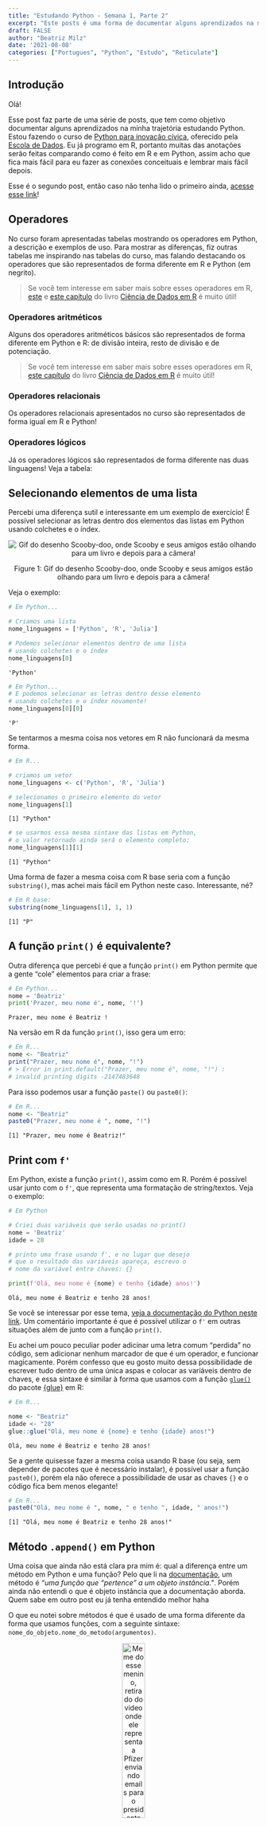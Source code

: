 ```yaml
---
title: "Estudando Python - Semana 1, Parte 2"
excerpt: "Este posts é uma forma de documentar alguns aprendizados na minha trajetória estudando Python. Estou fazendo o curso de [Python para inovação cívica](https://escoladedados.org/courses/python-para-inovacao-civica/), oferecido pela [Escola de Dados](https://escoladedados.org/)."
draft: FALSE
author: "Beatriz Milz"
date: '2021-08-08'
categories: ["Portugues", "Python", "Estudo", "Reticulate"]
---
```


<script src="{{< blogdown/postref >}}index_files/core-js/shim.min.js"></script>
<script src="{{< blogdown/postref >}}index_files/react/react.min.js"></script>
<script src="{{< blogdown/postref >}}index_files/react/react-dom.min.js"></script>
<script src="{{< blogdown/postref >}}index_files/reactwidget/react-tools.js"></script>
<script src="{{< blogdown/postref >}}index_files/htmlwidgets/htmlwidgets.js"></script>
<script src="{{< blogdown/postref >}}index_files/reactable-binding/reactable.js"></script>
<script src="{{< blogdown/postref >}}index_files/core-js/shim.min.js"></script>
<script src="{{< blogdown/postref >}}index_files/react/react.min.js"></script>
<script src="{{< blogdown/postref >}}index_files/react/react-dom.min.js"></script>
<script src="{{< blogdown/postref >}}index_files/reactwidget/react-tools.js"></script>
<script src="{{< blogdown/postref >}}index_files/htmlwidgets/htmlwidgets.js"></script>
<script src="{{< blogdown/postref >}}index_files/reactable-binding/reactable.js"></script>
<script src="{{< blogdown/postref >}}index_files/core-js/shim.min.js"></script>
<script src="{{< blogdown/postref >}}index_files/react/react.min.js"></script>
<script src="{{< blogdown/postref >}}index_files/react/react-dom.min.js"></script>
<script src="{{< blogdown/postref >}}index_files/reactwidget/react-tools.js"></script>
<script src="{{< blogdown/postref >}}index_files/htmlwidgets/htmlwidgets.js"></script>
<script src="{{< blogdown/postref >}}index_files/reactable-binding/reactable.js"></script>

## Introdução

Olá!

Esse post faz parte de uma série de posts, que tem como objetivo documentar alguns aprendizados na minha trajetória estudando Python. Estou fazendo o curso de [Python para inovação cívica](https://escoladedados.org/courses/python-para-inovacao-civica/), oferecido pela [Escola de Dados](https://escoladedados.org/). Eu já programo em R, portanto muitas das anotações serão feitas comparando como é feito em R e em Python, assim acho que fica mais fácil para eu fazer as conexões conceituais e lembrar mais fácil depois.

Esse é o segundo post, então caso não tenha lido o primeiro ainda, [acesse esse link](https://beatrizmilz.com/blog/2021-python-serie/semana-1-parte-1/)!

## Operadores

No curso foram apresentadas tabelas mostrando os operadores em Python, a descrição e exemplos de uso. Para mostrar as diferenças, fiz outras tabelas me inspirando nas tabelas do curso, mas falando destacando os operadores que são representados de forma diferente em R e Python (em negrito).

> Se você tem interesse em saber mais sobre esses operadores em R, [este](https://livro.curso-r.com/3-2-r-como-calculadora.html) e [este capítulo](https://livro.curso-r.com/3-7-testes-l%C3%B3gicos.html) do livro [Ciência de Dados em R](https://livro.curso-r.com/index.html) é muito útil!

### Operadores aritméticos

Alguns dos operadores aritméticos básicos são representados de forma diferente em Python e R: de divisão inteira, resto de divisão e de potenciação.

<div id="htmlwidget-1" class="reactable html-widget" style="width:auto;height:auto;"></div>
<script type="application/json" data-for="htmlwidget-1">{"x":{"tag":{"name":"Reactable","attribs":{"data":{"Descrição":["Soma","Subtração","Multiplicação","Divisão","Divisão inteira","Resto da divisão","Potenciação"],"R":["+","-","*","/","%/%","%%","** ou ^"],"Python":["+","-","*","/","//","%","**"]},"columns":[{"accessor":"Descrição","name":"Descrição","type":"character"},{"accessor":"R","name":"R","type":"character"},{"accessor":"Python","name":"Python","type":"character"}],"defaultPageSize":10,"paginationType":"numbers","showPageInfo":true,"minRows":1,"rowStyle":[null,null,null,null,{"fontWeight":"bold","background":"rgba(0, 0, 0, 0.03)"},{"fontWeight":"bold","background":"rgba(0, 0, 0, 0.03)"},{"fontWeight":"bold","background":"rgba(0, 0, 0, 0.03)"}],"dataKey":"e30d5be3d8949dde32cdd10ab2fe0b84","key":"e30d5be3d8949dde32cdd10ab2fe0b84"},"children":[]},"class":"reactR_markup"},"evals":[],"jsHooks":[]}</script>

> Se você tem interesse em saber mais sobre esses operadores em R, [este capítulo](https://livro.curso-r.com/3-2-r-como-calculadora.html) do livro [Ciência de Dados em R](https://livro.curso-r.com/index.html) é muito útil!

### Operadores relacionais

Os operadores relacionais apresentados no curso são representados de forma igual em R e Python!

<div id="htmlwidget-2" class="reactable html-widget" style="width:auto;height:auto;"></div>
<script type="application/json" data-for="htmlwidget-2">{"x":{"tag":{"name":"Reactable","attribs":{"data":{"Descrição":["Maior que ","Maior ou igual a","Menor que","Maior ou igual a","Igual a","Diferente de"],"Operador":[">",">=","<","<=","==","!="]},"columns":[{"accessor":"Descrição","name":"Descrição","type":"character"},{"accessor":"Operador","name":"Operador","type":"character"}],"defaultPageSize":10,"paginationType":"numbers","showPageInfo":true,"minRows":1,"dataKey":"000d91bd397e051a999e54e79c8a1e0d","key":"000d91bd397e051a999e54e79c8a1e0d"},"children":[]},"class":"reactR_markup"},"evals":[],"jsHooks":[]}</script>

### Operadores lógicos

Já os operadores lógicos são representados de forma diferente nas duas linguagens! Veja a tabela:

<div id="htmlwidget-3" class="reactable html-widget" style="width:auto;height:auto;"></div>
<script type="application/json" data-for="htmlwidget-3">{"x":{"tag":{"name":"Reactable","attribs":{"data":{"Descrição":["E","Ou","Negação"],"R":["&","|","!"],"Python":["and","or","not"]},"columns":[{"accessor":"Descrição","name":"Descrição","type":"character"},{"accessor":"R","name":"R","type":"character"},{"accessor":"Python","name":"Python","type":"character"}],"defaultPageSize":10,"paginationType":"numbers","showPageInfo":true,"minRows":1,"rowStyle":[{"fontWeight":"bold","background":"rgba(0, 0, 0, 0.03)"},{"fontWeight":"bold","background":"rgba(0, 0, 0, 0.03)"},{"fontWeight":"bold","background":"rgba(0, 0, 0, 0.03)"}],"dataKey":"b5c1455120f555dc1baaba752ad06faf","key":"b5c1455120f555dc1baaba752ad06faf"},"children":[]},"class":"reactR_markup"},"evals":[],"jsHooks":[]}</script>

## Selecionando elementos de uma lista

Percebi uma diferença sutil e interessante em um exemplo de exercício! É possível selecionar as letras dentro dos elementos das listas em Python usando colchetes e o índex.

<div class="figure" style="text-align: center">

<img src="https://media.giphy.com/media/69jvP3VXUYhr3YUYu9/giphy.gif" alt="Gif do desenho Scooby-doo, onde Scooby e seus amigos estão olhando para um livro e depois para a câmera!"  />
<p class="caption">
Figure 1: Gif do desenho Scooby-doo, onde Scooby e seus amigos estão olhando para um livro e depois para a câmera!
</p>

</div>

Veja o exemplo:

``` python
# Em Python...

# Criamos uma lista
nome_linguagens = ['Python', 'R', 'Julia']

# Podemos selecionar elementos dentro de uma lista 
# usando colchetes e o índex 
nome_linguagens[0]
```

    'Python'

``` python
# Em Python...
# E podemos selecionar as letras dentro desse elemento
# usando colchetes e o índex novamente!
nome_linguagens[0][0]
```

    'P'

Se tentarmos a mesma coisa nos vetores em R não funcionará da mesma forma.

``` r
# Em R...

# criamos um vetor
nome_linguagens <- c('Python', 'R', 'Julia')

# selecionamos o primeiro elemento do vetor
nome_linguagens[1]
```

    [1] "Python"

``` r
# se usarmos essa mesma sintaxe das listas em Python,
# o valor retornado ainda será o elemento completo:
nome_linguagens[1][1]
```

    [1] "Python"

Uma forma de fazer a mesma coisa com R base seria com a função `substring()`, mas achei mais fácil em Python neste caso. Interessante, né?

``` r
# Em R base:
substring(nome_linguagens[1], 1, 1)
```

    [1] "P"

## A função `print()` é equivalente?

Outra diferença que percebi é que a função `print()` em Python permite que a gente “cole” elementos para criar a frase:

``` python
# Em Python...
nome = 'Beatriz'
print('Prazer, meu nome é', nome, '!')
```

    Prazer, meu nome é Beatriz !

Na versão em R da função `print()`, isso gera um erro:

``` r
# Em R...
nome <- "Beatriz"
print("Prazer, meu nome é", nome, "!")
# > Error in print.default("Prazer, meu nome é", nome, "!") :
# invalid printing digits -2147483648
```

Para isso podemos usar a função `paste()` ou `paste0()`:

``` r
# Em R...
nome <- "Beatriz"
paste0("Prazer, meu nome é ", nome, "!")
```

    [1] "Prazer, meu nome é Beatriz!"

## Print com `f'`

Em Python, existe a função `print()`, assim como em R. Porém é possível usar junto com o `f'`, que representa uma formatação de string/textos. Veja o exemplo:

``` python
# Em Python

# Criei duas variáveis que serão usadas no print()
nome = 'Beatriz'
idade = 28

# printo uma frase usando f', e no lugar que desejo
# que o resultado das variáveis apareça, escrevo o
# nome da variável entre chaves: {}

print(f'Olá, meu nome é {nome} e tenho {idade} anos!')
```

    Olá, meu nome é Beatriz e tenho 28 anos!

Se você se interessar por esse tema, [veja a documentação do Python neste link](https://docs.python.org/3.6/reference/lexical_analysis.html#formatted-string-literals). Um comentário importante é que é possível utilizar o `f'` em outras situações além de junto com a função `print()`.

Eu achei um pouco peculiar poder adicinar uma letra comum “perdida” no código, sem adicionar nenhum marcador de que é um operador, e funcionar magicamente. Porém confesso que eu gosto muito dessa possibilidade de escrever tudo dentro de uma única aspas e colocar as variáveis dentro de chaves, e essa sintaxe é similar à forma que usamos com a função [`glue()`](https://glue.tidyverse.org/reference/glue.html) do pacote [{glue}](https://glue.tidyverse.org/) em R:

``` r
# Em R...

nome <- "Beatriz"
idade <- "28"
glue::glue("Olá, meu nome é {nome} e tenho {idade} anos!")
```

    Olá, meu nome é Beatriz e tenho 28 anos!

Se a gente quisesse fazer a mesma coisa usando R base (ou seja, sem depender de pacotes que é necessário instalar), é possível usar a função `paste0()`, porém ela não oferece a possibilidade de usar as chaves `{}` e o código fica bem menos elegante!

``` r
# Em R...
paste0("Olá, meu nome é ", nome, " e tenho ", idade, " anos!")
```

    [1] "Olá, meu nome é Beatriz e tenho 28 anos!"

## Método `.append()` em Python

Uma coisa que ainda não está clara pra mim é: qual a diferença entre um método em Python e uma função? Pelo que li na [documentação](https://docs.python.org/pt-br/3/tutorial/classes.html), um método é *“uma função que “pertence” a um objeto instância."*. Porém ainda não entendi o que é objeto instância que a documentação aborda. Quem sabe em outro post eu já tenha entendido melhor haha

O que eu notei sobre métodos é que é usado de uma forma diferente da forma que usamos funções, com a seguinte sintaxe: `nome_do_objeto.nome_do_metodo(argumentos)`.

<div class="figure" style="text-align: center">

<img src="tapassada.jpeg" alt="Meme do essemenino, retirado do video onde ele representa a Pfizer enviando emails para o presidente do Brasil, escrito: 'tá passada?'." width="30%" />
<p class="caption">
Figure 2: Meme do essemenino, retirado do video onde ele representa a Pfizer enviando emails para o presidente do Brasil, escrito: ‘tá passada?’
</p>

</div>

Mas como eu cheguei nos métodos?
Em Python, se temos uma lista e queremos adicionar um elemento à ela, podemos usar o método `.append()`, que foi abordado em um exemplo do curso e eu fiquei curiosa e fui pesquisar mais sobre.

Vamos ver um exemplo de uso:

``` python
# Em Python...

# Criamos uma lista com nome de 3 linguagens usadas em 
# ciência de dados
nome_linguagens = ['Python', 'R', 'Julia']

# Se queremos adicionar mais uma linguagem, podemos usar o 
# método append()

nome_linguagens.append("SQL")
```

``` python
# Se queremos conferir quais são os elementos da lista,
# podemos escrever o nome e executar:
nome_linguagens
```

    ['Python', 'R', 'Julia', 'SQL']

Curioso.. O método `.append()` adicionou um elemento à lista sem precisar usar o operador de atribuição (`=`).

Vamos ver uma situação similar em R: primeiramente, eu não lembrava de uma função chamada `append()` em R, e fui pesquisar. E ela existe! Porém ela não funciona da mesma forma:

``` r
# Em R...
# Criamos um vetor com nome de 3 linguagens usadas em 
# ciência de dados
nome_linguagens <- c('Python', 'R', 'Julia')

# usamos a função append, de uma forma equivalente
append(nome_linguagens, "SQL")
```

    [1] "Python" "R"      "Julia"  "SQL"   

``` r
# Se queremos conferir quais são os elementos do vetor,
# podemos escrever o nome e executar:
nome_linguagens
```

    [1] "Python" "R"      "Julia" 

Veja só, a função `append()` em R, por si só, não atualiza o vetor. É necessário usar o operador de atribuição para que isso funcione:

``` r
# Em R..
# usamos a função append
nome_linguagens <- append(nome_linguagens, "SQL")

# Se queremos conferir quais são os elementos do vetor,
# podemos escrever o nome e executar:
nome_linguagens
```

    [1] "Python" "R"      "Julia"  "SQL"   

Essa é uma diferença interessante! Agora sim o elemento foi adicionado, e isso me fez entender a razão de não ver as pessoas usarem a função `append()` em R: pois é mais fácil fazer a mesma coisa usando a função `c()` para concatenar valores. Veja o exemplo:

``` r
# Em R..
# Criamos o vetor nome_linguagens
nome_linguagens <- c('Python', 'R', 'Julia')

# Usamos a função c() para adicionar mais elementos
nome_linguagens <- c(nome_linguagens, "SQL")

# Se queremos conferir quais são os elementos do vetor,
# podemos escrever o nome e executar:
nome_linguagens
```

    [1] "Python" "R"      "Julia"  "SQL"   

Pois é, em R é mais fácil usar a função `c()` do que a função `append()`. Mas achei bem interessante a forma de uso do método `.append()` em Python. Na minha opinião, por um lado o método `.append()` em Python possibilita que o código fique mais curto. Porém eu gosto de utilizar a atribuição, pois deixa mais explícito que alteramos um objeto.

## Conclusão

Novamente, esse post ficou imenso e ainda não terminei de registrar as diferenças que encontrei entre R e Python na semana 1 do curso. Então provavelmente ainda escreverei mais posts para continuar a documentar esse processo!

Espero que esse post seja útil para pessoas que, assim como eu, já programam em R e querem aprender Python.

## Agradecimentos

Agradeço muito à equipe da [Escola de Dados](https://escoladedados.org/courses/python-para-inovacao-civica/), por oferecer esse curso. Além disso, gostaria de agradecer especialmente à instrutora da semana: [Ana Cecília Vieira](https://twitter.com/cecivieira).
